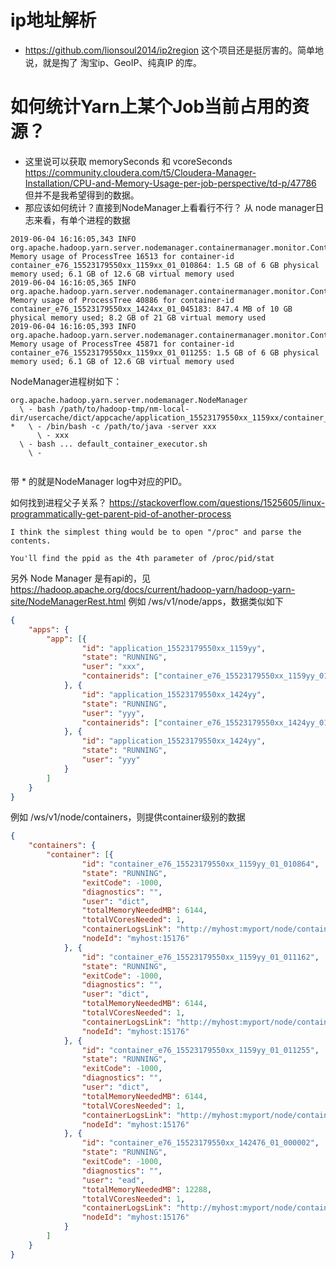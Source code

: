 # ip地址解析
* https://github.com/lionsoul2014/ip2region 这个项目还是挺厉害的。简单地说，就是掏了 淘宝ip、GeoIP、纯真IP 的库。

# 如何统计Yarn上某个Job当前占用的资源？
* 这里说可以获取 memorySeconds 和 vcoreSeconds
  https://community.cloudera.com/t5/Cloudera-Manager-Installation/CPU-and-Memory-Usage-per-job-perspective/td-p/47786  
  但并不是我希望得到的数据。
* 那应该如何统计？直接到NodeManager上看看行不行？
从 node manager日志来看，有单个进程的数据
```text
2019-06-04 16:16:05,343 INFO org.apache.hadoop.yarn.server.nodemanager.containermanager.monitor.ContainersMonitorImpl: Memory usage of ProcessTree 16513 for container-id container_e76_15523179550xx_1159xx_01_010864: 1.5 GB of 6 GB physical memory used; 6.1 GB of 12.6 GB virtual memory used
2019-06-04 16:16:05,365 INFO org.apache.hadoop.yarn.server.nodemanager.containermanager.monitor.ContainersMonitorImpl: Memory usage of ProcessTree 40886 for container-id container_e76_15523179550xx_1424xx_01_045183: 847.4 MB of 10 GB physical memory used; 8.2 GB of 21 GB virtual memory used
2019-06-04 16:16:05,393 INFO org.apache.hadoop.yarn.server.nodemanager.containermanager.monitor.ContainersMonitorImpl: Memory usage of ProcessTree 45871 for container-id container_e76_15523179550xx_1159xx_01_011255: 1.5 GB of 6 GB physical memory used; 6.1 GB of 12.6 GB virtual memory used
```

NodeManager进程树如下：
```
org.apache.hadoop.yarn.server.nodemanager.NodeManager
  \ - bash /path/to/hadoop-tmp/nm-local-dir/usercache/dict/appcache/application_15523179550xx_1159xx/container_e76_15523179550xx_1159xx_01_010864/default_container_executor.sh
*   \ - /bin/bash -c /path/to/java -server xxx
      \ - xxx
  \ - bash ... default_container_executor.sh
    \ -
    
```
带 * 的就是NodeManager log中对应的PID。

如何找到进程父子关系？
https://stackoverflow.com/questions/1525605/linux-programmatically-get-parent-pid-of-another-process
```text
I think the simplest thing would be to open "/proc" and parse the contents.

You'll find the ppid as the 4th parameter of /proc/pid/stat
```

另外 Node Manager 是有api的，见 https://hadoop.apache.org/docs/current/hadoop-yarn/hadoop-yarn-site/NodeManagerRest.html
例如 /ws/v1/node/apps，数据类似如下
```json
{
	"apps": {
		"app": [{
				"id": "application_15523179550xx_1159yy",
				"state": "RUNNING",
				"user": "xxx",
				"containerids": ["container_e76_15523179550xx_1159yy_01_011255", "container_e76_15523179550xx_1159yy_01_010864", "container_e76_15523179550xx_1159yy_01_011162"]
			}, {
				"id": "application_15523179550xx_1424yy",
				"state": "RUNNING",
				"user": "yyy",
				"containerids": ["container_e76_15523179550xx_1424yy_01_000002"]
			}, {
				"id": "application_15523179550xx_1424yy",
				"state": "RUNNING",
				"user": "yyy"
			}
		]
	}
}
```

例如 /ws/v1/node/containers，则提供container级别的数据

```json
{
	"containers": {
		"container": [{
				"id": "container_e76_15523179550xx_1159yy_01_010864",
				"state": "RUNNING",
				"exitCode": -1000,
				"diagnostics": "",
				"user": "dict",
				"totalMemoryNeededMB": 6144,
				"totalVCoresNeeded": 1,
				"containerLogsLink": "http://myhost:myport/node/containerlogs/container_e76_15523179550xx_1159yy_01_010864/dict",
				"nodeId": "myhost:15176"
			}, {
				"id": "container_e76_15523179550xx_1159yy_01_011162",
				"state": "RUNNING",
				"exitCode": -1000,
				"diagnostics": "",
				"user": "dict",
				"totalMemoryNeededMB": 6144,
				"totalVCoresNeeded": 1,
				"containerLogsLink": "http://myhost:myport/node/containerlogs/container_e76_15523179550xx_1159yy_01_011162/dict",
				"nodeId": "myhost:15176"
			}, {
				"id": "container_e76_15523179550xx_1159yy_01_011255",
				"state": "RUNNING",
				"exitCode": -1000,
				"diagnostics": "",
				"user": "dict",
				"totalMemoryNeededMB": 6144,
				"totalVCoresNeeded": 1,
				"containerLogsLink": "http://myhost:myport/node/containerlogs/container_e76_15523179550xx_1159yy_01_011255/dict",
				"nodeId": "myhost:15176"
			}, {
				"id": "container_e76_15523179550xx_142476_01_000002",
				"state": "RUNNING",
				"exitCode": -1000,
				"diagnostics": "",
				"user": "ead",
				"totalMemoryNeededMB": 12288,
				"totalVCoresNeeded": 1,
				"containerLogsLink": "http://myhost:myport/node/containerlogs/container_e76_15523179550xx_142476_01_000002/ead",
				"nodeId": "myhost:15176"
			}
		]
	}
}
```
